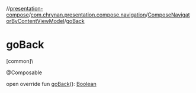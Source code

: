 //[presentation-compose](../../../index.md)/[com.chrynan.presentation.compose.navigation](../index.md)/[ComposeNavigatorByContentViewModel](index.md)/[goBack](go-back.md)

# goBack

[common]\

@Composable

open override fun [goBack](go-back.md)(): [Boolean](https://kotlinlang.org/api/latest/jvm/stdlib/kotlin/-boolean/index.html)
